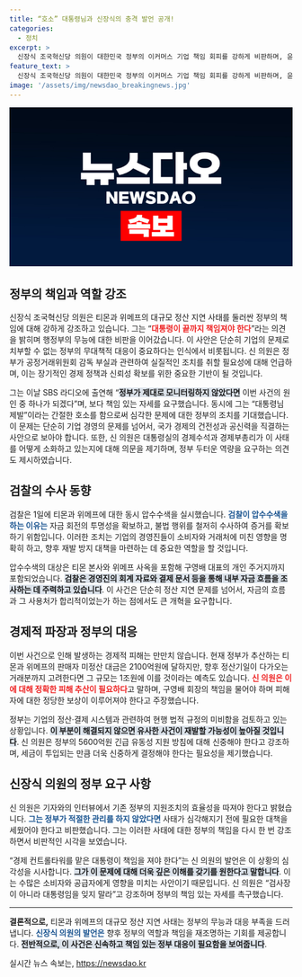 ```yaml
---
title: “호소” 대통령님과 신장식의 충격 발언 공개!
categories:
  - 정치
excerpt: >
  신장식 조국혁신당 의원이 대한민국 정부의 이커머스 기업 책임 회피를 강하게 비판하며, 윤석열 대통령에게 경제 책임을 다할 것을 촉구했다. 검찰은 티몬과 위메프의 압수수색을 통해 사건의 실체 규명에 나섰다.
feature_text: >
  신장식 조국혁신당 의원이 대한민국 정부의 이커머스 기업 책임 회피를 강하게 비판하며, 윤석열 대통령에게 경제 책임을 다할 것을 촉구했다. 검찰은 티몬과 위메프의 압수수색을 통해 사건의 실체 규명에 나섰다.
image: '/assets/img/newsdao_breakingnews.jpg'
---
```


<p><img src="/assets/img/newsdao_breakingnews.jpg" alt="cryptoinkorea 속보" /></p>

<h2 data-ke-size="size26">정부의 책임과 역할 강조</h2>

<p data-ke-size="size16">신장식 조국혁신당 의원은 티몬과 위메프의 대규모 정산 지연 사태를 둘러싼 정부의 책임에 대해 강하게 강조하고 있습니다. 그는 “<b><span style="color: #ee2323;">대통령이 끝까지 책임져야 한다</span></b>”라는 의견을 밝히며 행정부의 무능에 대한 비판을 이어갔습니다. 이 사안은 단순히 기업의 문제로 치부할 수 없는 정부의 무대책적 대응이 중요하다는 인식에서 비롯됩니다. 신 의원은 정부가 공정거래위원회 감독 부실과 관련하여 실질적인 조치를 취할 필요성에 대해 언급하며, 이는 장기적인 경제 정책과 신뢰성 확보를 위한 중요한 기반이 될 것입니다. </p>

<p data-ke-size="size16">그는 이날 SBS 라디오에 출연해 “<b><span style="background-color: #21538527;">정부가 제대로 모니터링하지 않았다면</span></b> 이번 사건의 원인 중 하나가 되겠다”며, 보다 책임 있는 자세를 요구했습니다. 동시에 그는 “대통령님 제발”이라는 간절한 호소를 함으로써 심각한 문제에 대한 정부의 조치를 기대했습니다. 이 문제는 단순히 기업 경영의 문제를 넘어서, 국가 경제의 건전성과 공신력을 직결하는 사안으로 보아야 합니다. 또한, 신 의원은 대통령실의 경제수석과 경제부총리가 이 사태를 어떻게 소화하고 있는지에 대해 의문을 제기하며, 정부 두터운 역량을 요구하는 의견도 제시하였습니다.</p>

<h2 data-ke-size="size26">검찰의 수사 동향</h2>

<p data-ke-size="size16">검찰은 1일에 티몬과 위메프에 대한 동시 압수수색을 실시했습니다. <b><span style="color: #1a5490;">검찰이 압수수색을 하는 이유는</span></b> 자금 회전의 투명성을 확보하고, 불법 행위를 철저히 수사하여 증거를 확보하기 위함입니다. 이러한 조치는 기업의 경영진들이 소비자와 거래처에 미친 영향을 명확히 하고, 향후 재발 방지 대책을 마련하는 데 중요한 역할을 할 것입니다. </p>

<p data-ke-size="size16">압수수색의 대상은 티몬 본사와 위메프 사옥을 포함해 구영배 대표의 개인 주거지까지 포함되었습니다. <b><span style="background-color: #21538527;">검찰은 경영진의 회계 자료와 결제 문서 등을 통해 내부 자금 흐름을 조사하는 데 주력하고 있습니다</span></b>. 이 사건은 단순히 정산 지연 문제를 넘어서, 자금의 흐름과 그 사용처가 합리적이었는가 하는 점에서도 큰 개혁을 요구합니다. </p>

<h2 data-ke-size="size26">경제적 파장과 정부의 대응</h2>

<p data-ke-size="size16">이번 사건으로 인해 발생하는 경제적 피해는 만만치 않습니다. 현재 정부가 추산하는 티몬과 위메프의 판매자 미정산 대금은 2100억원에 달하지만, 향후 정산기일이 다가오는 거래분까지 고려한다면 그 규모는 1조원에 이를 것이라는 예측도 있습니다. <b><span style="color: #ee2323;">신 의원은 이에 대해 정확한 피해 추산이 필요하다</span></b>고 말하며, 구영배 회장의 책임을 물어야 하며 피해자에 대한 정당한 보상이 이루어져야 한다고 주장했습니다. </p>

<p data-ke-size="size16">정부는 기업의 정산·결제 시스템과 관련하여 현행 법적 규정의 미비함을 검토하고 있는 상황입니다. <b><span style="background-color: #21538527;">이 부분이 해결되지 않으면 유사한 사건이 재발할 가능성이 높아질 것입니다</span></b>. 신 의원은 정부의 5600억원 긴급 유동성 지원 방침에 대해 신중해야 한다고 강조하며, 세금이 투입되는 만큼 더욱 신중하게 결정해야 한다는 필요성을 제기했습니다.</p>

<h2 data-ke-size="size26">신장식 의원의 정부 요구 사항</h2>

<p data-ke-size="size16">신 의원은 기자와의 인터뷰에서 기존 정부의 지원조치의 효율성을 따져야 한다고 밝혔습니다. <b><span style="color: #1a5490;">그는 정부가 적절한 관리를 하지 않았다면</span></b> 사태가 심각해지기 전에 필요한 대책을 세웠어야 한다고 비판했습니다. 그는 이러한 사태에 대한 정부의 책임을 다시 한 번 강조하면서 비판적인 시각을 보였습니다. </p>

<p data-ke-size="size16">“경제 컨트롤타워를 맡은 대통령이 책임을 져야 한다”는 신 의원의 발언은 이 상황의 심각성을 시사합니다. <b><span style="background-color: #21538527;">그가 이 문제에 대해 더욱 깊은 이해를 갖기를 원한다고 말합니다</span></b>. 이는 수많은 소비자와 공급자에게 영향을 미치는 사안이기 때문입니다. 신 의원은 “검사장이 아니라 대통령임을 잊지 말라”고 강조하며 정부의 책임 있는 자세를 촉구했습니다.</p>

<hr>

<p><b>결론적으로,</b> 티몬과 위메프의 대규모 정산 지연 사태는 정부의 무능과 대응 부족을 드러냅니다. <b><span style="color: #1a5490;">신장식 의원의 발언은</span></b> 향후 정부의 역할과 책임을 재조명하는 기회를 제공합니다. <b><span style="background-color: #21538527;">전반적으로, 이 사건은 신속하고 책임 있는 정부 대응이 필요함을 보여줍니다</span></b>.</p>
실시간 뉴스 속보는, <a href="https://newsdao.kr" rel="dofollow">https://newsdao.kr</a>


